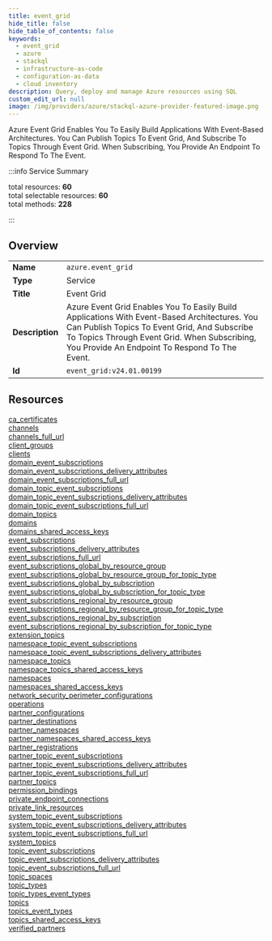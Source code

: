 ```yaml
---
title: event_grid
hide_title: false
hide_table_of_contents: false
keywords:
  - event_grid
  - azure
  - stackql
  - infrastructure-as-code
  - configuration-as-data
  - cloud inventory
description: Query, deploy and manage Azure resources using SQL
custom_edit_url: null
image: /img/providers/azure/stackql-azure-provider-featured-image.png
---
```

Azure Event Grid Enables You To Easily Build Applications With Event-Based Architectures. You Can Publish Topics To Event Grid, And Subscribe To Topics Through Event Grid. When Subscribing, You Provide An Endpoint To Respond To The Event.  
    
:::info Service Summary

<div class="row">
<div class="providerDocColumn">
<span>total resources:&nbsp;<b>60</b></span><br />
<span>total selectable resources:&nbsp;<b>60</b></span><br />
<span>total methods:&nbsp;<b>228</b></span><br />
</div>
</div>

:::

## Overview
<table><tbody>
<tr><td><b>Name</b></td><td><code>azure.event_grid</code></td></tr>
<tr><td><b>Type</b></td><td>Service</td></tr>
<tr><td><b>Title</b></td><td>Event Grid</td></tr>
<tr><td><b>Description</b></td><td>Azure Event Grid Enables You To Easily Build Applications With Event-Based Architectures. You Can Publish Topics To Event Grid, And Subscribe To Topics Through Event Grid. When Subscribing, You Provide An Endpoint To Respond To The Event.</td></tr>
<tr><td><b>Id</b></td><td><code>event_grid:v24.01.00199</code></td></tr>
</tbody></table>

## Resources
<div class="row">
<div class="providerDocColumn">
<a href="/providers/azure/event_grid/ca_certificates/">ca_certificates</a><br />
<a href="/providers/azure/event_grid/channels/">channels</a><br />
<a href="/providers/azure/event_grid/channels_full_url/">channels_full_url</a><br />
<a href="/providers/azure/event_grid/client_groups/">client_groups</a><br />
<a href="/providers/azure/event_grid/clients/">clients</a><br />
<a href="/providers/azure/event_grid/domain_event_subscriptions/">domain_event_subscriptions</a><br />
<a href="/providers/azure/event_grid/domain_event_subscriptions_delivery_attributes/">domain_event_subscriptions_delivery_attributes</a><br />
<a href="/providers/azure/event_grid/domain_event_subscriptions_full_url/">domain_event_subscriptions_full_url</a><br />
<a href="/providers/azure/event_grid/domain_topic_event_subscriptions/">domain_topic_event_subscriptions</a><br />
<a href="/providers/azure/event_grid/domain_topic_event_subscriptions_delivery_attributes/">domain_topic_event_subscriptions_delivery_attributes</a><br />
<a href="/providers/azure/event_grid/domain_topic_event_subscriptions_full_url/">domain_topic_event_subscriptions_full_url</a><br />
<a href="/providers/azure/event_grid/domain_topics/">domain_topics</a><br />
<a href="/providers/azure/event_grid/domains/">domains</a><br />
<a href="/providers/azure/event_grid/domains_shared_access_keys/">domains_shared_access_keys</a><br />
<a href="/providers/azure/event_grid/event_subscriptions/">event_subscriptions</a><br />
<a href="/providers/azure/event_grid/event_subscriptions_delivery_attributes/">event_subscriptions_delivery_attributes</a><br />
<a href="/providers/azure/event_grid/event_subscriptions_full_url/">event_subscriptions_full_url</a><br />
<a href="/providers/azure/event_grid/event_subscriptions_global_by_resource_group/">event_subscriptions_global_by_resource_group</a><br />
<a href="/providers/azure/event_grid/event_subscriptions_global_by_resource_group_for_topic_type/">event_subscriptions_global_by_resource_group_for_topic_type</a><br />
<a href="/providers/azure/event_grid/event_subscriptions_global_by_subscription/">event_subscriptions_global_by_subscription</a><br />
<a href="/providers/azure/event_grid/event_subscriptions_global_by_subscription_for_topic_type/">event_subscriptions_global_by_subscription_for_topic_type</a><br />
<a href="/providers/azure/event_grid/event_subscriptions_regional_by_resource_group/">event_subscriptions_regional_by_resource_group</a><br />
<a href="/providers/azure/event_grid/event_subscriptions_regional_by_resource_group_for_topic_type/">event_subscriptions_regional_by_resource_group_for_topic_type</a><br />
<a href="/providers/azure/event_grid/event_subscriptions_regional_by_subscription/">event_subscriptions_regional_by_subscription</a><br />
<a href="/providers/azure/event_grid/event_subscriptions_regional_by_subscription_for_topic_type/">event_subscriptions_regional_by_subscription_for_topic_type</a><br />
<a href="/providers/azure/event_grid/extension_topics/">extension_topics</a><br />
<a href="/providers/azure/event_grid/namespace_topic_event_subscriptions/">namespace_topic_event_subscriptions</a><br />
<a href="/providers/azure/event_grid/namespace_topic_event_subscriptions_delivery_attributes/">namespace_topic_event_subscriptions_delivery_attributes</a><br />
<a href="/providers/azure/event_grid/namespace_topics/">namespace_topics</a><br />
<a href="/providers/azure/event_grid/namespace_topics_shared_access_keys/">namespace_topics_shared_access_keys</a><br />
</div>
<div class="providerDocColumn">
<a href="/providers/azure/event_grid/namespaces/">namespaces</a><br />
<a href="/providers/azure/event_grid/namespaces_shared_access_keys/">namespaces_shared_access_keys</a><br />
<a href="/providers/azure/event_grid/network_security_perimeter_configurations/">network_security_perimeter_configurations</a><br />
<a href="/providers/azure/event_grid/operations/">operations</a><br />
<a href="/providers/azure/event_grid/partner_configurations/">partner_configurations</a><br />
<a href="/providers/azure/event_grid/partner_destinations/">partner_destinations</a><br />
<a href="/providers/azure/event_grid/partner_namespaces/">partner_namespaces</a><br />
<a href="/providers/azure/event_grid/partner_namespaces_shared_access_keys/">partner_namespaces_shared_access_keys</a><br />
<a href="/providers/azure/event_grid/partner_registrations/">partner_registrations</a><br />
<a href="/providers/azure/event_grid/partner_topic_event_subscriptions/">partner_topic_event_subscriptions</a><br />
<a href="/providers/azure/event_grid/partner_topic_event_subscriptions_delivery_attributes/">partner_topic_event_subscriptions_delivery_attributes</a><br />
<a href="/providers/azure/event_grid/partner_topic_event_subscriptions_full_url/">partner_topic_event_subscriptions_full_url</a><br />
<a href="/providers/azure/event_grid/partner_topics/">partner_topics</a><br />
<a href="/providers/azure/event_grid/permission_bindings/">permission_bindings</a><br />
<a href="/providers/azure/event_grid/private_endpoint_connections/">private_endpoint_connections</a><br />
<a href="/providers/azure/event_grid/private_link_resources/">private_link_resources</a><br />
<a href="/providers/azure/event_grid/system_topic_event_subscriptions/">system_topic_event_subscriptions</a><br />
<a href="/providers/azure/event_grid/system_topic_event_subscriptions_delivery_attributes/">system_topic_event_subscriptions_delivery_attributes</a><br />
<a href="/providers/azure/event_grid/system_topic_event_subscriptions_full_url/">system_topic_event_subscriptions_full_url</a><br />
<a href="/providers/azure/event_grid/system_topics/">system_topics</a><br />
<a href="/providers/azure/event_grid/topic_event_subscriptions/">topic_event_subscriptions</a><br />
<a href="/providers/azure/event_grid/topic_event_subscriptions_delivery_attributes/">topic_event_subscriptions_delivery_attributes</a><br />
<a href="/providers/azure/event_grid/topic_event_subscriptions_full_url/">topic_event_subscriptions_full_url</a><br />
<a href="/providers/azure/event_grid/topic_spaces/">topic_spaces</a><br />
<a href="/providers/azure/event_grid/topic_types/">topic_types</a><br />
<a href="/providers/azure/event_grid/topic_types_event_types/">topic_types_event_types</a><br />
<a href="/providers/azure/event_grid/topics/">topics</a><br />
<a href="/providers/azure/event_grid/topics_event_types/">topics_event_types</a><br />
<a href="/providers/azure/event_grid/topics_shared_access_keys/">topics_shared_access_keys</a><br />
<a href="/providers/azure/event_grid/verified_partners/">verified_partners</a><br />
</div>
</div>
